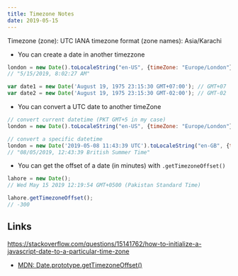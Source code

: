 ```yaml
---
title: Timezone Notes
date: 2019-05-15
---
```


Timezone (zone): UTC
IANA timezone format (zone names): Asia/Karachi

- You can create a date in another timezzone

```js
london = new Date().toLocaleString("en-US", {timeZone: "Europe/London"});
// "5/15/2019, 8:02:27 AM"

var date1 = new Date('August 19, 1975 23:15:30 GMT+07:00'); // GMT+07
var date2 = new Date('August 19, 1975 23:15:30 GMT-02:00'); // GMT-02
```

- You can convert a UTC date to another timeZone

```js
// convert current datetime (PKT GMT+5 in my case)
london = new Date().toLocaleString("en-US", {timeZone: "Europe/London"});

// convert a specific datetime 
london = new Date('2019-05-08 11:43:39 UTC').toLocaleString("en-GB", {timeZone: "Europe/London", timeZoneName: "long"})
// "08/05/2019, 12:43:39 British Summer Time"
```

- You can get the offset of a date (in minutes) with `.getTimezoneOffset()`

```js
lahore = new Date();
// Wed May 15 2019 12:19:54 GMT+0500 (Pakistan Standard Time)

lahore.getTimezoneOffset();
// -300
```



Links
---

https://stackoverflow.com/questions/15141762/how-to-initialize-a-javascript-date-to-a-particular-time-zone

- [MDN: Date​.prototype​.get​Timezone​Offset()](https://developer.mozilla.org/en-US/docs/Web/JavaScript/Reference/Global_Objects/Date/getTimezoneOffset)